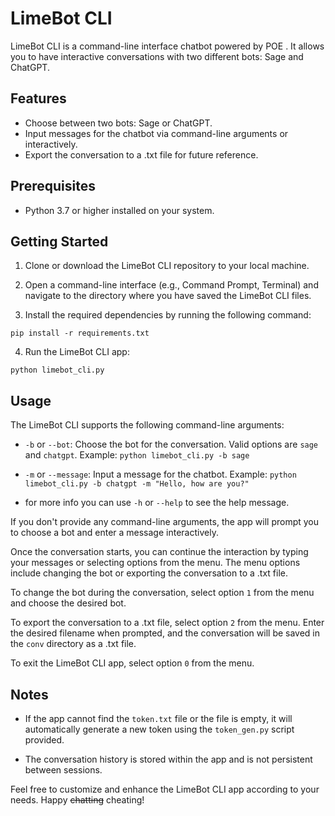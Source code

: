 # LimeBot CLI

LimeBot CLI is a command-line interface chatbot powered by POE . It allows you to have interactive conversations with two different bots: Sage and ChatGPT.

## Features

- Choose between two bots: Sage or ChatGPT.
- Input messages for the chatbot via command-line arguments or interactively.
- Export the conversation to a .txt file for future reference.

## Prerequisites

- Python 3.7 or higher installed on your system.

## Getting Started

1. Clone or download the LimeBot CLI repository to your local machine.

2. Open a command-line interface (e.g., Command Prompt, Terminal) and navigate to the directory where you have saved the LimeBot CLI files.

3. Install the required dependencies by running the following command:
```
pip install -r requirements.txt
```

4. Run the LimeBot CLI app:
```
python limebot_cli.py
```

## Usage

The LimeBot CLI supports the following command-line arguments:

- `-b` or `--bot`: Choose the bot for the conversation. Valid options are `sage` and `chatgpt`.
Example: `python limebot_cli.py -b sage`

- `-m` or `--message`: Input a message for the chatbot.
Example: `python limebot_cli.py -b chatgpt -m "Hello, how are you?"`

- for more info you can use `-h` or `--help` to see the help message.

If you don't provide any command-line arguments, the app will prompt you to choose a bot and enter a message interactively.

Once the conversation starts, you can continue the interaction by typing your messages or selecting options from the menu. The menu options include changing the bot or exporting the conversation to a .txt file.

To change the bot during the conversation, select option `1` from the menu and choose the desired bot.

To export the conversation to a .txt file, select option `2` from the menu. Enter the desired filename when prompted, and the conversation will be saved in the `conv` directory as a .txt file.

To exit the LimeBot CLI app, select option `0` from the menu.

## Notes

- If the app cannot find the `token.txt` file or the file is empty, it will automatically generate a new token using the `token_gen.py` script provided.

- The conversation history is stored within the app and is not persistent between sessions.

Feel free to customize and enhance the LimeBot CLI app according to your needs. Happy ~~chatting~~ cheating!

